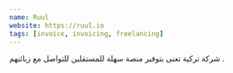 ```yaml
---
name: Ruul
website: https://ruul.io
tags: [invoice, invoicing, freelancing]
---
```


شركة تركية تعنى بتوفير منصة سهلة للمستقلين للتواصل مع زبائنهم .
